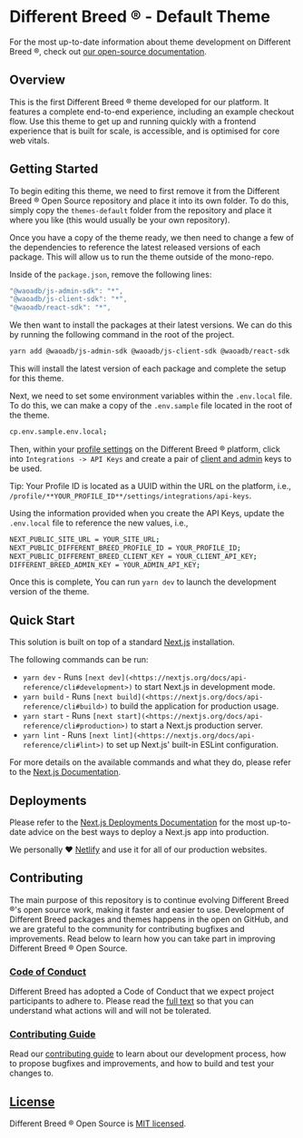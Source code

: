 # Different Breed ® - Default Theme

For the most up-to-date information about theme development on Different Breed ®, check out [our open-source documentation](http://opensource.differentbreed.events/docs/theme/).

## Overview

This is the first Different Breed ® theme developed for our platform. It features a complete end-to-end experience, including an example checkout flow. Use this theme to get up and running quickly with a frontend experience that is built for scale, is accessible, and is optimised for core web vitals.

## Getting Started

To begin editing this theme, we need to first remove it from the Different Breed ® Open Source repository and place it into its own folder. To do this, simply copy the `themes-default` folder from the repository and place it where you like (this would usually be your own repository).

Once you have a copy of the theme ready, we then need to change a few of the dependencies to reference the latest released versions of each package. This will allow us to run the theme outside of the mono-repo.

Inside of the `package.json`, remove the following lines:

```jsx
"@waoadb/js-admin-sdk": "*",
"@waoadb/js-client-sdk": "*",
"@waoadb/react-sdk": "*",
```

We then want to install the packages at their latest versions. We can do this by running the following command in the root of the project.

```bash
yarn add @waoadb/js-admin-sdk @waoadb/js-client-sdk @waoadb/react-sdk
```

This will install the latest version of each package and complete the setup for this theme.

Next, we need to set some environment variables within the `.env.local` file. To do this, we can make a copy of the `.env.sample` file located in the root of the theme.

```bash
cp.env.sample.env.local;
```

Then, within your [profile settings](https://app.differentbreed.events/profile/) on the Different Breed ® platform, click into `Integrations -> API Keys` and create a pair of [client and admin](http://opensource.differentbreed.events/docs/authentication/client-and-admin-keys) keys to be used.

Tip: Your Profile ID is located as a UUID within the URL on the platform, i.e., `/profile/**YOUR_PROFILE_ID**/settings/integrations/api-keys`.

Using the information provided when you create the API Keys, update the `.env.local` file to reference the new values, i.e.,

```bash
NEXT_PUBLIC_SITE_URL = YOUR_SITE_URL;
NEXT_PUBLIC_DIFFERENT_BREED_PROFILE_ID = YOUR_PROFILE_ID;
NEXT_PUBLIC_DIFFERENT_BREED_CLIENT_KEY = YOUR_CLIENT_API_KEY;
DIFFERENT_BREED_ADMIN_KEY = YOUR_ADMIN_API_KEY;
```

Once this is complete, You can run `yarn dev` to launch the development version of the theme.

## Quick Start

This solution is built on top of a standard [Next.js](https://github.com/vercel/next.js) installation.

The following commands can be run:

- `yarn dev` - Runs `[next dev](<https://nextjs.org/docs/api-reference/cli#development>)` to start Next.js in development mode.
- `yarn build` - Runs `[next build](<https://nextjs.org/docs/api-reference/cli#build>)` to build the application for production usage.
- `yarn start` - Runs `[next start](<https://nextjs.org/docs/api-reference/cli#production>)` to start a Next.js production server.
- `yarn lint` - Runs `[next lint](<https://nextjs.org/docs/api-reference/cli#lint>)` to set up Next.js' built-in ESLint configuration.

For more details on the available commands and what they do, please refer to the [Next.js Documentation](https://nextjs.org/docs/getting-started).

## Deployments

Please refer to the [Next.js Deployments Documentation](https://nextjs.org/docs/deployment) for the most up-to-date advice on the best ways to deploy a Next.js app into production.

We personally ❤️ [Netlify](https://www.netlify.com/) and use it for all of our production websites.

## Contributing

The main purpose of this repository is to continue evolving Different Breed ®'s open source work, making it faster and easier to use. Development of Different Breed packages and themes happens in the open on GitHub, and we are grateful to the community for contributing bugfixes and improvements. Read below to learn how you can take part in improving Different Breed ® Open Source.

### [Code of Conduct](https://opensource.differentbreed.events/docs/contributing/code-of-conduct)

Different Breed has adopted a Code of Conduct that we expect project participants to adhere to. Please read the [full text](https://opensource.differentbreed.events/docs/contributing/code-of-conduct) so that you can understand what actions will and will not be tolerated.

### [Contributing Guide](https://opensource.differentbreed.events/docs/contributing/)

Read our [contributing guide](https://opensource.differentbreed.events/docs/contributing/) to learn about our development process, how to propose bugfixes and improvements, and how to build and test your changes to.

## [License](https://github.com/waoadb/open-source/blob/production/LICENSE)

Different Breed ® Open Source is [MIT licensed](https://github.com/waoadb/open-source/blob/production/LICENSE).
